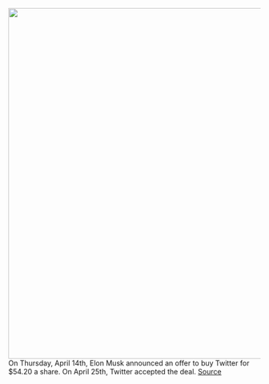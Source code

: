<img src='https://cdn.vox-cdn.com/thumbor/KOkhFjY6zCbSIW0ZTGSwDRrUjI0=/0x0:2040x1360/1200x675/filters:focal(857x517:1183x843)/cdn.vox-cdn.com/uploads/chorus_image/image/70756559/mdoying_180117_2249_twitter_0242stills.0.jpg' width='700px' /><br/>
On Thursday, April 14th, Elon Musk announced an offer to buy Twitter for $54.20 a share. On April 25th, Twitter accepted the deal.
<a href='https://www.theverge.com/23026874/elon-musk-twitter-buyout-news-updates'> Source <a/>